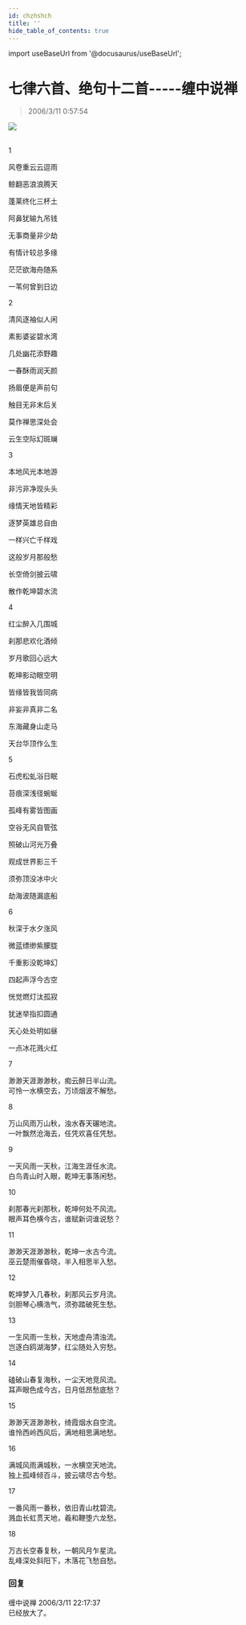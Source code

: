 ```yaml
---
id: chzhshch
title: ''
hide_table_of_contents: true
---
```


import useBaseUrl from '@docusaurus/useBaseUrl';

# 七律六首、绝句十二首-----缠中说禅

> 2006/3/11 0:57:54

<div style={{textAlign: 'center'}}>
<img src={useBaseUrl('https://crustipfs.info/ipfs/QmXSnds2BF97yuZwYAMLwrpjQcuPcm22WGsFmBJfWFTEUM/poems/chzhshch/1.gif')} /><br/><br/>
</div>

<div style={{fontSize: 'x-large', fontWeight: 'normal', textAlign: 'center'}}>

1

风卷重云云逗雨

鲸翻恶浪浪腾天

蓬莱终化三杯土

阿鼻犹输九吊钱 

无事商量非少劫

有情计较总多缘

茫茫欲海舟随系

一苇何曾到日边

2

清风逐袖似人闲

素影婆娑碧水湾

几处幽花添野趣

一春酥雨润天颜

扬眉便是声前句

触目无非末后关

莫作禅思深处会

云生空际幻斑斓

3

本地风光本地游

非污非净现头头

缘情天地皆精彩

逐梦英雄总自由

一样兴亡千样戏

这般岁月那般愁

长空倚剑披云啸

散作乾坤碧水流

4

红尘醉入几围城

刹那悲欢化酒倾

岁月歌回心远大

乾坤影动眼空明

皆缘皆我皆同病

非妄非真非二名

东海藏身山走马

天台华顶作么生

5

石虎松虬浴日眠

苔痕深浅径蜿蜒

孤峰有雾皆图画

空谷无风自管弦

照破山河光万叠

观成世界影三千

须弥顶没冰中火

劫海波随漏底船

6

秋深于水夕涨风

微蓝缥缈紫朦胧

千重影没乾坤幻

四起声浮今古空

恍觉燃灯汰孤寂

犹迷举指扣圆通

天心处处明如昼

一点冰花溅火红
 
 
7
 
渺渺天涯渺渺秋，痴云醉日半山流。<br/>
可怜一水横空去，万顷烟波不解愁。
 
8
 
万山风雨万山秋，浊水舂天碾地流。<br/>
一叶飘然沧海去，任凭欢喜任凭愁。
 
9 

一天风雨一天秋，江海生涯任水流。<br/>
白鸟青山时入眼，乾坤无事落闲愁。
 
10

刹那春光刹那秋，乾坤何处不风流。<br/>
眼声耳色横今古，谁赋新词谁说愁？
 
11
 
渺渺天涯渺渺秋，乾坤一水古今流。<br/>
巫云楚雨催昏晓，半入相思半入愁。
 
12
 
乾坤梦入几春秋，刹那风云岁月流。<br/>
剑胆琴心横浩气，须弥踏破死生愁。
 
13

一生风雨一生秋，天地虚舟清浊流。<br/>
岂逐白鸥湖海梦，红尘随处入穷愁。
 
14

磕破山春复海秋，一尘天地竞风流。<br/>
耳声眼色成今古，日月低昂愁底愁？

15
 
渺渺天涯渺渺秋，绮霞烟水自空流。<br/>
谁怜西岭西风后，满地相思满地愁。
 
16
 
满城风雨满城秋，一水横空天地流。<br/>
独上孤峰倾百斗，披云啸尽古今愁。
 
17

一番风雨一番秋，依旧青山枕碧流。<br/>
溅血长虹贯天地，羲和鞭堕六龙愁。
 
18

万古长空春复秋，一朝风月乍星流。<br/>
乱峰深处斜阳下，木落花飞愁自愁。

</div>

### 回复

<div class='blog-comment'>
<span class='blog-comment-chan'>缠中说禅</span> 2006/3/11 22:17:37<br/>
已经放大了。
</div>